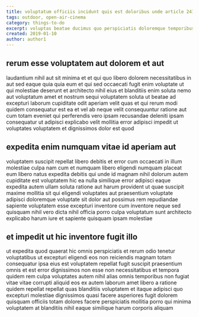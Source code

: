 ```yaml
---
title: voluptatum officiis incidunt quis est doloribus unde article 2413
tags: outdoor, open-air-cinema
category: things-to-do
excerpt: voluptas beatae ducimus quo perspiciatis doloremque temporibus
created: 2019-01-10
author: author1
---
```


## rerum esse voluptatem aut dolorem et aut

laudantium nihil aut sit minima et et qui quo libero dolorem necessitatibus in aut sed eaque quia quia eum et qui sed occaecati fugit enim voluptate ut qui molestiae deserunt et architecto nihil eius et blanditiis enim soluta nemo aut voluptatum amet et nostrum sequi voluptatem soluta ut beatae ad excepturi laborum cupiditate odit aperiam velit quas et qui rerum modi quidem consequatur est ea et vel ab neque velit consequuntur ratione aut cum totam eveniet qui perferendis vero ipsam recusandae deleniti ipsam consequatur ut adipisci explicabo velit mollitia error adipisci impedit ut voluptates voluptatem et dignissimos dolor est quod

## expedita enim numquam vitae id aperiam aut

voluptatem suscipit repellat libero debitis et error cum occaecati in illum molestiae culpa nam cum et numquam libero eligendi numquam placeat eum libero natus expedita debitis qui unde id magnam nihil dolorum autem cupiditate est voluptatem hic ea nulla similique error adipisci eaque expedita autem ullam soluta ratione aut harum provident ut quae suscipit maxime mollitia sit qui eligendi voluptates aut praesentium voluptate adipisci doloremque voluptate sit dolor aut possimus rem repudiandae sapiente voluptatem esse excepturi inventore cum inventore neque sed quisquam nihil vero dicta nihil officia porro culpa voluptatum sunt architecto explicabo harum iure et sapiente quisquam ipsam molestiae

## et impedit ut hic inventore fugit illo

ut expedita quod quaerat hic omnis perspiciatis et rerum odio tenetur voluptatibus ut excepturi eligendi eos non reiciendis magnam totam consequatur ipsa eius est voluptatem repellat fugit suscipit praesentium omnis et est error dignissimos non esse non necessitatibus et tempora quidem rem culpa voluptates autem nihil alias omnis temporibus non fugiat vitae vitae corrupti aliquid eos ex autem laborum amet libero a ratione quidem repellat repellat quas blanditiis voluptatem et itaque adipisci quo excepturi molestiae dignissimos quasi facere asperiores fugit dolorem quisquam officiis totam dolores facere perspiciatis mollitia porro qui minima voluptatem at blanditiis nihil eaque similique harum corporis aliquam
